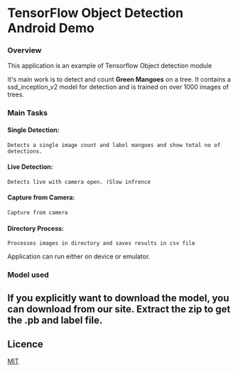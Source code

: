 # TensorFlow Object Detection Android Demo
### Overview
This application is an example of Tensorflow Object detection module

It's main work is to detect and count **Green Mangoes** on a tree. It contains a ssd_inception_v2 model for detection and is trained
on over 1000 images of trees.
### Main Tasks
#### Single Detection:
	Detects a single image count and label mangoes and show total no of detections.
#### Live Detection:
	Detects live with camera open. (Slow infrence
#### Capture from Camera:
	Capture from camera
#### Directory Process:
	Processes images in directory and saves results in csv file

Application can run either on device or emulator.



### Model used
If you explicitly want to download the model, you can download from our site. Extract the zip to get the .pb and label file.
 ---
 ## Licence
 
 [MIT](https://github.com/faizan170/mango-detection-android/edit/master/LICENCE)

